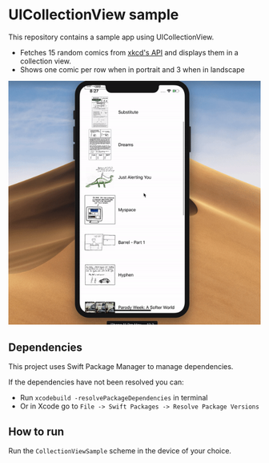 # UICollectionView sample

This repository contains a sample app using UICollectionView.

-   Fetches 15 random comics from [xkcd's API](https://xkcd.com/json.html) and displays them in a collection view.
-   Shows one comic per row when in portrait and 3 when in landscape

![app gif](./app-gif.gif)

## Dependencies

This project uses Swift Package Manager to manage dependencies.

If the dependencies have not been resolved you can:

-   Run `xcodebuild -resolvePackageDependencies` in terminal
-   Or in Xcode go to `File -> Swift Packages -> Resolve Package Versions`

## How to run

Run the `CollectionViewSample` scheme in the device of your choice.
